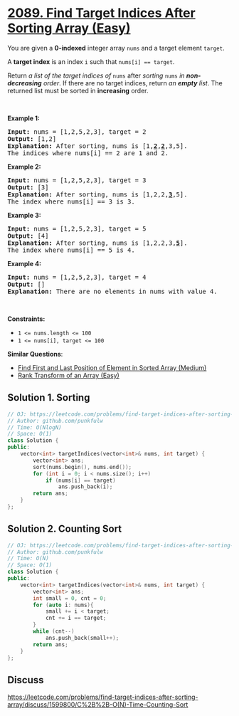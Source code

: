 # [2089. Find Target Indices After Sorting Array (Easy)](https://leetcode.com/problems/find-target-indices-after-sorting-array/)

<p>You are given a <strong>0-indexed</strong> integer array <code>nums</code> and a target element <code>target</code>.</p>

<p>A <strong>target index</strong> is an index <code>i</code> such that <code>nums[i] == target</code>.</p>

<p>Return <em>a list of the target indices of</em> <code>nums</code> after<em> sorting </em><code>nums</code><em> in <strong>non-decreasing</strong> order</em>. If there are no target indices, return <em>an <strong>empty</strong> list</em>. The returned list must be sorted in <strong>increasing</strong> order.</p>

<p>&nbsp;</p>
<p><strong>Example 1:</strong></p>

<pre><strong>Input:</strong> nums = [1,2,5,2,3], target = 2
<strong>Output:</strong> [1,2]
<strong>Explanation:</strong> After sorting, nums is [1,<u><strong>2</strong></u>,<u><strong>2</strong></u>,3,5].
The indices where nums[i] == 2 are 1 and 2.
</pre>

<p><strong>Example 2:</strong></p>

<pre><strong>Input:</strong> nums = [1,2,5,2,3], target = 3
<strong>Output:</strong> [3]
<strong>Explanation:</strong> After sorting, nums is [1,2,2,<u><strong>3</strong></u>,5].
The index where nums[i] == 3 is 3.
</pre>

<p><strong>Example 3:</strong></p>

<pre><strong>Input:</strong> nums = [1,2,5,2,3], target = 5
<strong>Output:</strong> [4]
<strong>Explanation:</strong> After sorting, nums is [1,2,2,3,<u><strong>5</strong></u>].
The index where nums[i] == 5 is 4.
</pre>

<p><strong>Example 4:</strong></p>

<pre><strong>Input:</strong> nums = [1,2,5,2,3], target = 4
<strong>Output:</strong> []
<strong>Explanation:</strong> There are no elements in nums with value 4.
</pre>

<p>&nbsp;</p>
<p><strong>Constraints:</strong></p>

<ul>
	<li><code>1 &lt;= nums.length &lt;= 100</code></li>
	<li><code>1 &lt;= nums[i], target &lt;= 100</code></li>
</ul>


**Similar Questions**:
* [Find First and Last Position of Element in Sorted Array (Medium)](https://leetcode.com/problems/find-first-and-last-position-of-element-in-sorted-array/)
* [Rank Transform of an Array (Easy)](https://leetcode.com/problems/rank-transform-of-an-array/)

## Solution 1. Sorting

```cpp
// OJ: https://leetcode.com/problems/find-target-indices-after-sorting-array/
// Author: github.com/punkfulw
// Time: O(NlogN)
// Space: O(1) 
class Solution {
public:
    vector<int> targetIndices(vector<int>& nums, int target) {
        vector<int> ans;
        sort(nums.begin(), nums.end());
        for (int i = 0; i < nums.size(); i++)
            if (nums[i] == target)
                ans.push_back(i);
        return ans;
    }
};
```

## Solution 2. Counting Sort

```cpp
// OJ: https://leetcode.com/problems/find-target-indices-after-sorting-array/
// Author: github.com/punkfulw
// Time: O(N)
// Space: O(1)
class Solution {
public:
    vector<int> targetIndices(vector<int>& nums, int target) {
        vector<int> ans;
        int small = 0, cnt = 0;
        for (auto i: nums){
            small += i < target;
            cnt += i == target;
        }
        while (cnt--)
            ans.push_back(small++);
        return ans;
    }
};
```

## Discuss

https://leetcode.com/problems/find-target-indices-after-sorting-array/discuss/1599800/C%2B%2B-O(N)-Time-Counting-Sort
